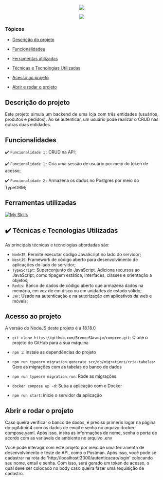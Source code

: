<p align="center">
<img src="https://github.com/user-attachments/assets/0a420e8b-16ab-41f4-adf5-14081b518c39"/>
</p>
<p align="center">
<img loading="lazy" src="http://img.shields.io/static/v1?label=STATUS&message=ABERTO%20PARA%20DESENVOLVIMENTO&color=GREEN&style=for-the-badge"/>
</p>

### Tópicos 

- [Descrição do projeto](#descrição-do-projeto)

- [Funcionalidades](#funcionalidades)

- [Ferramentas utilizadas](#ferramentas-utilizadas)

- [Técnicas e Tecnologias Utilizadas](#tecnicas-e-ferramentas-utilizadas)
  
- [Acesso ao projeto](#acesso-ao-projeto)

- [Abrir e rodar o projeto](#abrir-e-rodar-o-projeto)

## Descrição do projeto 

<p align="justify">
 Este projeto simula um backend de uma loja com três entidades (usuários, produtos e pedidos). Ao se autenticar, um usuário pode realizar o CRUD nas outras duas entidades.
</p>

## Funcionalidades

:heavy_check_mark: `Funcionalidade 1:` CRUD na API;

:heavy_check_mark: `Funcionalidade 1:` Cria uma sessão de usuário por meio do token de acesso;

:heavy_check_mark: `Funcionalidade 2:` Armazena os dados no Postgres por meio do TypeORM;

## Ferramentas utilizadas
[![My Skills](https://skillicons.dev/icons?i=nodejs,nestjs,ts,redis,postgres,docker)](https://skillicons.dev)


###

## ✔️ Técnicas e Tecnologias Utilizadas

As principais técnicas e tecnologias abordadas são:

- `NodeJS`: Permite executar código JavaScript no lado do servidor;
- `NestJS`: Framework de código aberto para desenvolvimento de aplicações do lado do servidor;
- `TypeScript`: Superconjunto do JavaScript. Adiciona recursos ao JavaScript, como tipagem estática, interfaces, classes e orientação a objetos;
- `Redis`: Banco de dados de código aberto que armazena dados na memória, em vez de em disco ou em unidades de estado sólido;
- `JWT`: Usado na autenticação e na autorização em aplicativos da web e móveis;

## Acesso ao projeto
 <p align="left"> 
  A versão do NodeJS deste projeto é a 18.18.0
 </p>
 
  - ``git clone https://github.com/BrenonSAraujo/compree.git``: Clone o projeto do GitHub para a sua máquina
  
  - ``npm i``: Instale as dependências do projeto
  
  - ``npm run typeorm migration:generate src/db/migrations/cria-tabelas``: Gere as migrações com as tabelas do banco de dados
  
  - ``npm run typeorm migration:run``: Rode as migrações
  
  - ``docker compose up -d``: Suba a aplicação com o Docker
  
  - ``npm run start``: inicie o servidor da aplicação
    
 
## Abrir e rodar o projeto
 <p align="left"> Caso queira verificar o banco de dados, é preciso primerio logar na página do pgAdmin4 com os dados de email e senha no arquivo docker-compose.yaml. Após isso, insira as informações de nome, senha e porta de acordo com as variáveis de ambiente no arquivo .env </p>

  Você pode interagir com este projeto por meio de uma ferramenta de desenvolvimento e teste de API, como o Postman. Após isso, você pode se cadastrar na rota de 'http://localhost:3000/autenticacao/login' colocando seu nome, email e senha. Com isso, será gerado um token de acesso, o qual deve ser colocado no body caso queira fazer uma requisição de cadastro.

